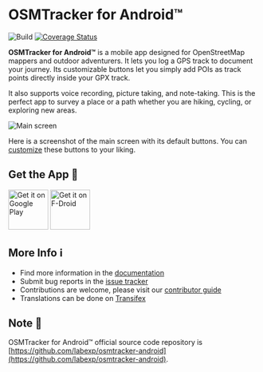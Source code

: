 # OSMTracker for Android™

![Build](https://github.com/labexp/osmtracker-android/actions/workflows/android.yml/badge.svg?branch=develop)
[![Coverage Status](https://coveralls.io/repos/github/labexp/osmtracker-android/badge.svg?branch=develop)](https://coveralls.io/github/labexp/osmtracker-android?branch=develop)

**OSMTracker for Android™** is a mobile app designed for OpenStreetMap mappers and outdoor adventurers. It lets you log a GPS track to document your journey. Its customizable buttons let you simply add POIs as track points directly inside your GPX track.

It also supports voice recording, picture taking, and note-taking. This is the perfect app to survey a place or a path whether you are hiking, cycling, or exploring new areas.

![Main screen](https://wiki.openstreetmap.org/w/images/thumb/7/7b/OSMTracker-Android-main-screen-en.jpg/200px-OSMTracker-Android-main-screen-en.jpg)

Here is a screenshot of the main screen with its default buttons. You can [customize](https://github.com/labexp/osmtracker-android/wiki/Custom-buttons-layouts) these buttons to your liking.

## Get the App 📲

[<img alt='Get it on Google Play' src='https://play.google.com/intl/en_us/badges/images/generic/en_badge_web_generic.png' height="80"/>](https://play.google.com/store/apps/details?id=net.osmtracker)
[<img src="https://f-droid.org/badge/get-it-on.png" alt="Get it on F-Droid" height="80">](https://f-droid.org/app/net.osmtracker)

## More Info ℹ

- Find more information in the [documentation](https://github.com/labexp/osmtracker-android/wiki)
- Submit bug reports in the [issue tracker](https://github.com/labexp/osmtracker-android/issues)
- Contributions are welcome, please visit our [contributor guide](https://github.com/labexp/osmtracker-android/blob/master/CONTRIBUTING.md)
- Translations can be done on [Transifex](https://explore.transifex.com/labexp/osmtracker-android/)

## Note 📝

OSMTracker for Android™ official source code repository is [https://github.com/labexp/osmtracker-android](https://github.com/labexp/osmtracker-android).